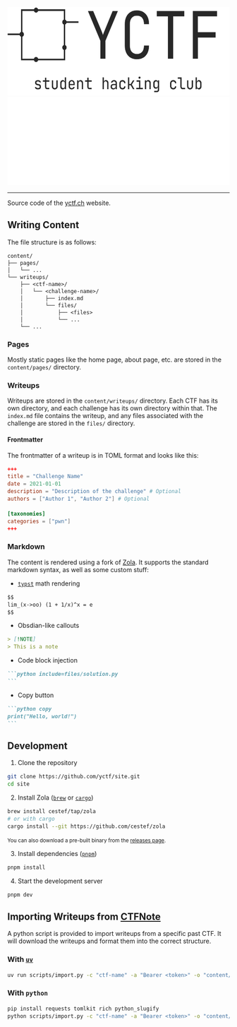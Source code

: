 <p align="center">
    <img src="static/images/banner_light.png#gh-light-mode-only" alt="Logo" height="200">
    <img src="static/images/banner_dark.png#gh-dark-mode-only" alt="Logo" height="200">
</p>

--- 

Source code of the [yctf.ch](https://yctf.ch) website.

## Writing Content

The file structure is as follows:

```
content/
├── pages/
│   └── ...
└── writeups/
    ├── <ctf-name>/
    │   └── <challenge-name>/
    │       ├── index.md
    │       └── files/
    │           ├── <files>
    │           └── ...
    └── ...
```

### Pages

Mostly static pages like the home page, about page, etc. are stored in the `content/pages/` directory.

### Writeups

Writeups are stored in the `content/writeups/` directory. Each CTF has its own directory, and each challenge has its own directory within that. The `index.md` file contains the writeup, and any files associated with the challenge are stored in the `files/` directory.

#### Frontmatter

The frontmatter of a writeup is in TOML format and looks like this:

```toml
+++
title = "Challenge Name"
date = 2021-01-01
description = "Description of the challenge" # Optional
authors = ["Author 1", "Author 2"] # Optional

[taxonomies]
categories = ["pwn"]
+++
```

### Markdown

The content is rendered using a fork of [Zola](https://github.com/cestef/zola). It supports the standard markdown syntax, as well as some custom stuff:

- [`typst`](https://typst.app) math rendering

```markdown
$$
lim_(x->oo) (1 + 1/x)^x = e
$$
```

- Obsdian-like callouts

```markdown
> [!NOTE]
> This is a note
```

- Code block injection

~~~markdown
```python include=files/solution.py
```
~~~

- Copy button

~~~markdown
```python copy
print("Hello, world!")
```
~~~

## Development

1. Clone the repository

```bash
git clone https://github.com/yctf/site.git
cd site
```

2. Install Zola ([`brew`](https://brew.sh) or [`cargo`](https://rustup.rs))

```bash
brew install cestef/tap/zola
# or with cargo
cargo install --git https://github.com/cestef/zola
```

<small>You can also download a pre-built binary from the [releases page](https://github.com/cestef/zola/releases).</small>

3. Install dependencies ([`pnpm`](https://pnpm.io))

```bash
pnpm install
```

4. Start the development server

```bash
pnpm dev
```

## Importing Writeups from [CTFNote](https://note.yctf.ch)

A python script is provided to import writeups from a specific past CTF. It will download the writeups and format them into the correct structure.

### With [`uv`](https://docs.astral.sh/uv/getting-started/installation/)

```bash
uv run scripts/import.py -c "ctf-name" -a "Bearer <token>" -o "content/writeups/<ctf-name>"
```

### With `python`

```bash
pip install requests tomlkit rich python_slugify
python scripts/import.py -c "ctf-name" -a "Bearer <token>" -o "content/writeups/<ctf-name>"
```